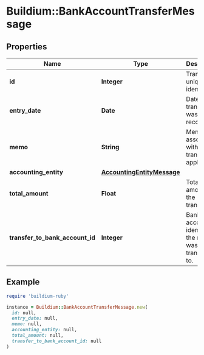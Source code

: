 # Buildium::BankAccountTransferMessage

## Properties

| Name | Type | Description | Notes |
| ---- | ---- | ----------- | ----- |
| **id** | **Integer** | Transfer unique identifier. | [optional] |
| **entry_date** | **Date** | Date the transfer was recorded. | [optional] |
| **memo** | **String** | Memo associated with the transfer, if applicable. | [optional] |
| **accounting_entity** | [**AccountingEntityMessage**](AccountingEntityMessage.md) |  | [optional] |
| **total_amount** | **Float** | Total amount of the transfer. | [optional] |
| **transfer_to_bank_account_id** | **Integer** | Bank account identifier the money was transferred to. | [optional] |

## Example

```ruby
require 'buildium-ruby'

instance = Buildium::BankAccountTransferMessage.new(
  id: null,
  entry_date: null,
  memo: null,
  accounting_entity: null,
  total_amount: null,
  transfer_to_bank_account_id: null
)
```

